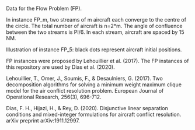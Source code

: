 Data for the Flow Problem (FP). 

In instance FP_m, two streams of m aircraft each converge to the centre of the circle. The total number of aircraft is n=2*m. The angle of confluence between the two streams is PI/6. In each stream, aircraft are spaced by 15 NM. 

Illustration of instance FP_5: black dots represent aircraft initial positions. 



FP instances were proposed by Lehouillier et al. (2017). The FP instances of this repository are used by Dias et al. (2020).

Lehouillier, T., Omer, J., Soumis, F., & Desaulniers, G. (2017). Two decomposition algorithms for solving a minimum weight maximum clique model for the air conflict resolution problem. European Journal of Operational Research, 256(3), 696-712.

Dias, F. H., Hijazi, H., & Rey, D. (2020). Disjunctive linear separation conditions and mixed-integer formulations for aircraft conflict resolution. arXiv preprint arXiv:1911.12997.
